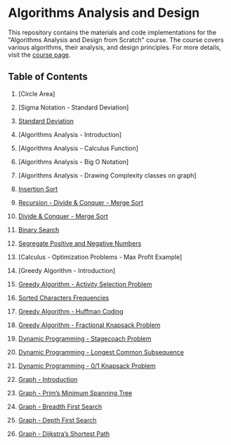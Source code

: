 # Algorithms Analysis and Design

This repository contains the materials and code implementations for the "Algorithms Analysis and Design from Scratch" course. The course covers various algorithms, their analysis, and design principles. For more details, visit the [course page](https://cloudnativebasecamp.com/courses/algo-01/).

## Table of Contents

1. [Circle Area]

2. [Sigma Notation - Standard Deviation]

3. [Standard Deviation](/bin/standard_deviation.dart)

4. [Algorithms Analysis - Introduction]

5. [Algorithms Analysis - Calculus Function]

6. [Algorithms Analysis - Big O Notation]

7. [Algorithms Analysis - Drawing Complexity classes on graph]

8. [Insertion Sort](/bin/insertion_sort.dart)

9. [Recursion - Divide & Conquer - Merge Sort](/bin/recursion.dart)

10. [Divide & Conquer - Merge Sort](/bin/merge_sort.dart)

11. [Binary Search](/bin/binary_search.dart)

12. [Segregate Positive and Negative Numbers](/bin/segregate.dart)

13. [Calculus - Optimization Problems - Max Profit Example]

14. [Greedy Algorithm - Introduction]

15. [Greedy Algorithm - Activity Selection Problem](/bin/activity_selection_problem.dart)

16. [Sorted Characters Frequencies](#sorted-characters-frequencies)

17. [Greedy Algorithm - Huffman Coding](#greedy-algorithm-huffman-coding)

18. [Greedy Algorithm - Fractional Knapsack Problem](#greedy-algorithm-fractional-knapsack-problem)

19. [Dynamic Programming - Stagecoach Problem](#dynamic-programming-stagecoach-problem)

20. [Dynamic Programming - Longest Common Subsequence](#dynamic-programming-longest-common-subsequence)

21. [Dynamic Programming - 0/1 Knapsack Problem](#dynamic-programming-01-knapsack-problem)

22. [Graph - Introduction](#graph-introduction)

23. [Graph - Prim’s Minimum Spanning Tree](#graph-prims-minimum-spanning-tree)

24. [Graph - Breadth First Search](#graph-breadth-first-search)

25. [Graph - Depth First Search](#graph-depth-first-search)

26. [Graph - Dijkstra’s Shortest Path](#graph-dijkstras-shortest-path)



